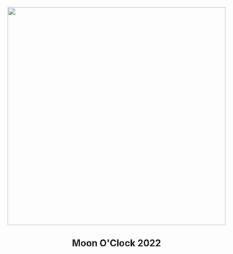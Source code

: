 
<p align="center"><img src="https://apod.nasa.gov/apod/image/2301/MoonOClock1024.jpg" width="500" height="500"></p>
<h2 align="center"> Moon O'Clock 2022 </h2>

